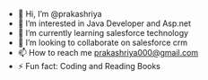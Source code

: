 - 👋 Hi, I’m @prakashriya
- 👀 I’m interested in Java Developer and Asp.net
- 🌱 I’m currently learning salesforce technology
- 💞️ I’m looking to collaborate on salesforce crm
- 📫 How to reach me prakashriya000@gmail.com
- ⚡ Fun fact: Coding and Reading Books

<!---
prakashriya/prakashriya is a ✨ special ✨ repository because its `README.md` (this file) appears on your GitHub profile.
You can click the Preview link to take a look at your changes.
--->
